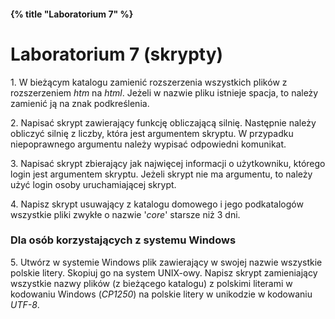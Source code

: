 #### {% title "Laboratorium 7" %}

# Laboratorium 7 (skrypty)

1\. W bieżącym katalogu zamienić rozszerzenia wszystkich plików z
rozszerzeniem *htm* na *html*.  Jeżeli w nazwie pliku istnieje spacja,
to należy zamienić ją na znak podkreślenia.

2\. Napisać skrypt zawierający funkcję obliczającą silnię. Następnie
należy obliczyć silnię z liczby, która jest argumentem skryptu. W
przypadku niepoprawnego argumentu należy wypisać odpowiedni komunikat.

3\. Napisać skrypt zbierający jak najwięcej informacji o użytkowniku,
którego login jest argumentem skryptu. Jeżeli skrypt nie ma argumentu,
to należy użyć login osoby uruchamiającej skrypt.

4\. Napisz skrypt usuwający z katalogu domowego i jego podkatalogów
wszystkie pliki zwykłe o nazwie '*core*' starsze niż 3 dni.

### Dla osób korzystających z systemu Windows

5\. Utwórz w systemie Windows plik zawierający w swojej nazwie
wszystkie polskie litery. Skopiuj go na system UNIX-owy. Napisz skrypt
zamieniający wszystkie nazwy plików (z bieżącego katalogu) z polskimi
literami w kodowaniu Windows (*CP1250*) na polskie litery w unikodzie
w kodowaniu *UTF-8*.
